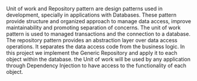 Unit of work and Repository pattern are design patterns used in development, specially in applications with Databases.
These pattern provide structure and organized approach to manage data access, improve maintainability and promoting 
separation of concerns.
The unit of work pattern is used to managed transactions and the connection to a database.
The repository pattern provides an abstraction layer over data access operations. It separates the data access code 
from the business logic. 
In this project we implement the Generic Repository and apply it to each object within the database.
the Unit of work will be used by any application through Dependency Injection to have access to the functionality
of each object.
